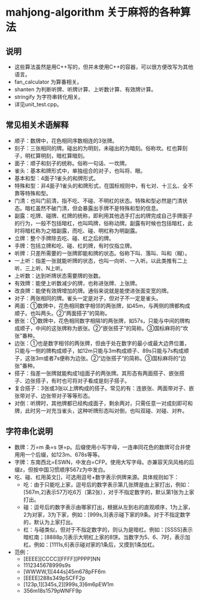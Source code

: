 mahjong-algorithm 关于麻将的各种算法
=========

## 说明
- 这些算法虽然是用C++写的，但并未使用C++的容器，可以很方便改写为其他语言。
- fan_calculator 为算番相关。
- shanten 为判断听牌、听牌计算、上听数计算、有效牌计算。
- stringify 为字符串转化相关。
- 详见unit_test.cpp。

## 常见相关术语解释
- 顺子：数牌中，花色相同序数相连的3张牌。
- 刻子：三张相同的牌。碰出的为明刻，未碰出的为暗刻。俗称坎。杠也算刻子，明杠算明刻，暗杠算暗刻。
- 面子：顺子和刻子的统称。俗称一句话、一坎牌。
- 雀头：基本和牌形式中，单独组合的对子，也叫将、眼。
- 基本和型：4面子1雀头的和牌形式。
- 特殊和型：非4面子1雀头的和牌形式，在国标规则中，有七对、十三幺、全不靠等特殊和型。
- 门清：也叫门前清，指不吃、不碰、不明杠的状态。特殊和型必然是门清状态。暗杠虽然不破门清，但会暴露出手牌不是特殊和型的信息。
- 副露：吃牌、碰牌、杠牌的统称，即利用其他选手打出的牌完成自己手牌面子的行为，一般不包括暗杠，也叫鸣牌，俗称动牌。副露有时候也包括暗杠，此时将暗杠称为之暗副露，而吃、碰、明杠称为明副露。
- 立牌：整个手牌除去吃、碰、杠之后的牌。
- 手牌：包括立牌和吃、碰、杠的牌，有时仅指立牌。
- 听牌：只差所需要的一张牌即能和牌的状态。俗称下叫、落叫、叫和（糊）。
- 一上听：指差一张就能听牌的状态，也叫一向听、一入听。以此类推有二上听、三上听、N上听。
- 上听数：达到听牌状态需要牌的张数。
- 有效牌：能使上听数减少的牌，也称进张牌、上张牌。
- 改良牌：能使有效牌增加的牌。通俗来说就是能使进张面变宽的牌。
- 对子：两张相同的牌。雀头一定是对子，但对子不一定是雀头。
- 两面：①数牌中，花色相同数字相邻的两张牌，如45m，与两侧的牌都构成顺子。也叫两头。②“两面搭子”的简称。
- 嵌张：①数牌中，花色相同数字相隔1的两张牌，如57s，只能与中间的牌构成顺子，中间的这张牌称为嵌张。②“嵌张搭子”的简称。③国标麻将的“坎张”番种。
- 边张：①也是数字相邻的两张牌，但由于处在数字的最小或最大边界位置，只能与一侧的牌构成顺子，如12m只能与3m构成顺子、89s只能与7s构成顺子，这张3m或者7s便称为边张。②“边张搭子”的简称。③国标麻将的“边张”番种。
- 搭子：指差一张牌就能构成1组面子的两张牌。其形态有两面搭子、嵌张搭子、边张搭子，有时也可将对子看成是刻子搭子。
- 复合搭子：3张或3张以上牌构成的搭子。常见的有：连嵌张、两面带对子、嵌张带对子、边张带对子等等形态。
- 对倒：听牌时，其他牌都已经构成面子，剩余两对，只需任意一对成刻即可和牌，此时另一对充当雀头，这种听牌形态叫对倒，也叫双碰、对碰、对杵。

## 字符串化说明
 - 数牌：万=m 条=s 饼=p。后缀使用小写字母，一连串同花色的数牌可合并使用用一个后缀，如123m、678s等等。
 - 字牌：东南西北=ESWN，中发白=CFP。使用大写字母。亦兼容天凤风格的后缀z，但按中国习惯顺序567z为中发白。
 - 吃、碰、杠用英文\[\]，可选用逗号+数字表示供牌来源。具体规则如下：
   - 吃：由于只能吃上家，逗号后的数字表示第几张牌是由上家打出，例如：\[567m,2\]表示57万吃6万（第2张），对于不指定数字的，默认第1张为上家打出。
   - 碰：逗号后的数字表示由哪家打出，根据从左到右的直观顺序，1为上家，2为对家，3为下家，例如：\[999s,3\]表示碰下家的9条。对于不指定数字的，默认为上家打出。
   - 杠：与碰类似，但对于不指定数字的，则认为是暗杠。例如：\[SSSS\]表示暗杠南；\[8888p,1\]表示大明杠上家的8饼。当数字为5、6、7时，表示加杠。例如：\[1111s,6\]表示碰对家的1条后，又摸到1条加杠。
 - 范例：
   - \[EEEE\]\[CCCC\]\[FFFF\]\[PPPP\]NN
   - 1112345678999s9s
   - \[WWWW,1\]\[444s\]45m678pFF6m
   - \[EEEE\]288s349pSCFF2p
   - \[123p,1\]\[345s,2\]\[999s,3\]6m6pEW1m
   - 356m18s1579pWNFF9p
